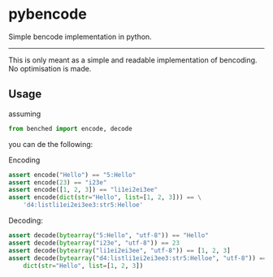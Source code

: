 pybencode
=========

Simple bencode implementation in python.
________________________________________

This is only meant as a simple and readable implementation of bencoding. No optimisation is made.

Usage
-----

assuming

```python
from benched import encode, decode
```

you can de the following:

Encoding

```python
assert encode("Hello") == "5:Hello"
assert encode(23) == "i23e"
assert encode([1, 2, 3]) == "li1ei2ei3ee"
assert encode(dict(str="Hello", list=[1, 2, 3])) == \
	'd4:listli1ei2ei3ee3:str5:Helloe'
```

Decoding:

```python
assert decode(bytearray("5:Hello", "utf-8")) == "Hello"
assert decode(bytearray("i23e", "utf-8")) == 23
assert decode(bytearray("li1ei2ei3ee", "utf-8")) == [1, 2, 3]
assert decode(bytearray("d4:listli1ei2ei3ee3:str5:Helloe", "utf-8")) == \
	dict(str="Hello", list=[1, 2, 3])
```
